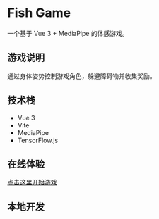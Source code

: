 # Fish Game

一个基于 Vue 3 + MediaPipe 的体感游戏。

## 游戏说明
通过身体姿势控制游戏角色，躲避障碍物并收集奖励。

## 技术栈
- Vue 3
- Vite
- MediaPipe
- TensorFlow.js

## 在线体验
[点击这里开始游戏](https://1361683218.github.io/FIshGame/)

## 本地开发
